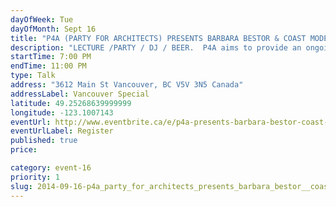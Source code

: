 ```yaml
---
dayOfWeek: Tue
dayOfMonth: Sept 16
title: "P4A (PARTY FOR ARCHITECTS) PRESENTS BARBARA BESTOR & COAST MODERN"
description: "LECTURE /PARTY / DJ / BEER.  P4A aims to provide an ongoing forum for Vancouver's architects + designers to get together. This special edition P4A for Vancouver Design Week will be bigger and better than ever."
startTime: 7:00 PM
endTime: 11:00 PM
type: Talk
address: "3612 Main St Vancouver, BC V5V 3N5 Canada"
addressLabel: Vancouver Special
latitude: 49.25268639999999
longitude: -123.1007143
eventUrl: http://www.eventbrite.ca/e/p4a-presents-barbara-bestor-coast-modern-for-vdw-tickets-12788704359?aff=vdw2014
eventUrlLabel: Register
published: true
price: 

category: event-16
priority: 1
slug: 2014-09-16-p4a_party_for_architects_presents_barbara_bestor__coast_modern
---
```

